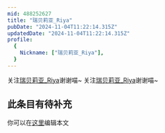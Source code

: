 ```yaml
---
mid: 488252627
title: "瑞贝莉亚_Riya"
pubDate: "2024-11-04T11:22:14.315Z"
updatedDate: "2024-11-04T11:22:14.315Z"
profile:
  {
    Nickname: ["瑞贝莉亚_Riya"],
  }
---
```


关注[瑞贝莉亚_Riya](https://space.bilibili.com/488252627)谢谢喵~ 关注[瑞贝莉亚_Riya](https://space.bilibili.com/488252627)谢谢喵~

## 此条目有待补充
你可以在[这里](https://github.com/Yuhanawa/VTuber.ICU/edit/master/src/content/v/瑞贝莉亚_Riya/index.md)编辑本文
